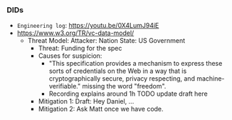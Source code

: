 ### DIDs

- `Engineering log`: https://youtu.be/0X4LumJ94iE
- https://www.w3.org/TR/vc-data-model/
  - Threat Model: Attacker: Nation State: US Government
    - Threat: Funding for the spec
    - Causes for suspicion:
      - "This specification provides a mechanism to express these sorts of credentials on the Web in a way that is cryptographically secure, privacy respecting, and machine-verifiable." missing the word "freedom".
      - Recording explains around 1h TODO update draft here
    - Mitigation 1: Draft: Hey Daniel, ...
    - Mitigation 2: Ask Matt once we have code.